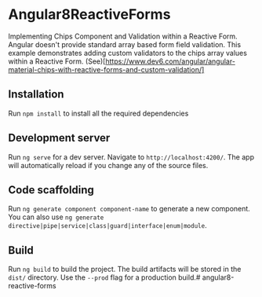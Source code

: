 # Angular8ReactiveForms

Implementing Chips Component and Validation within a Reactive Form. Angular doesn't provide standard array based form field
validation. This example demonstrates adding custom validators to the chips array values within a Reactive Form. (See)[https://www.dev6.com/angular/angular-material-chips-with-reactive-forms-and-custom-validation/]

## Installation
Run `npm install` to install all the required dependencies

## Development server

Run `ng serve` for a dev server. Navigate to `http://localhost:4200/`. The app will automatically reload if you change any of the source files.

## Code scaffolding

Run `ng generate component component-name` to generate a new component. You can also use `ng generate directive|pipe|service|class|guard|interface|enum|module`.

## Build

Run `ng build` to build the project. The build artifacts will be stored in the `dist/` directory. Use the `--prod` flag for a production build.# angular8-reactive-forms
